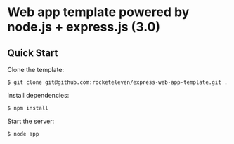 # Web app template powered by node.js + express.js (3.0)

## Quick Start

Clone the template:
```
$ git clone git@github.com:rocketeleven/express-web-app-template.git .
```

Install dependencies:
```
$ npm install
```

Start the server:
```
$ node app
```